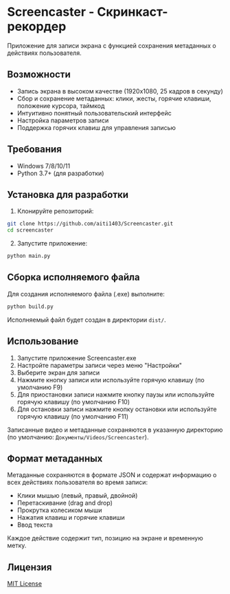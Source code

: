 # Screencaster - Скринкаст-рекордер

Приложение для записи экрана с функцией сохранения метаданных о действиях пользователя.

## Возможности

- Запись экрана в высоком качестве (1920x1080, 25 кадров в секунду)
- Сбор и сохранение метаданных: клики, жесты, горячие клавиши, положение курсора, таймкод
- Интуитивно понятный пользовательский интерфейс
- Настройка параметров записи
- Поддержка горячих клавиш для управления записью

## Требования

- Windows 7/8/10/11
- Python 3.7+ (для разработки)

## Установка для разработки

1. Клонируйте репозиторий:
```bash
git clone https://github.com/aiti1403/Screencaster.git
cd screencaster
```
2. Запустите приложение:
```bash
python main.py
```

## Сборка исполняемого файла

Для создания исполняемого файла (.exe) выполните:

```bash
python build.py
```

Исполняемый файл будет создан в директории `dist/`.

## Использование

1. Запустите приложение Screencaster.exe
2. Настройте параметры записи через меню "Настройки"
3. Выберите экран для записи
4. Нажмите кнопку записи или используйте горячую клавишу (по умолчанию F9)
5. Для приостановки записи нажмите кнопку паузы или используйте горячую клавишу (по умолчанию F10)
6. Для остановки записи нажмите кнопку остановки или используйте горячую клавишу (по умолчанию F11)

Записанные видео и метаданные сохраняются в указанную директорию (по умолчанию: `Документы/Videos/Screencaster`).

## Формат метаданных

Метаданные сохраняются в формате JSON и содержат информацию о всех действиях пользователя во время записи:

- Клики мышью (левый, правый, двойной)
- Перетаскивание (drag and drop)
- Прокрутка колесиком мыши
- Нажатия клавиш и горячие клавиши
- Ввод текста

Каждое действие содержит тип, позицию на экране и временную метку.

## Лицензия

[MIT License](LICENSE)
